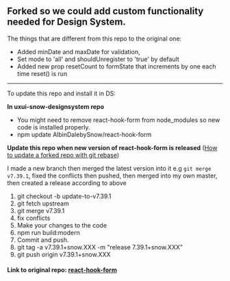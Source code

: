 ## Forked so we could add custom functionality needed for Design System.

The things that are different from this repo to the original one:

- Added minDate and maxDate for validation,
- Set mode to 'all' and shouldUnregister to 'true' by default
- Added new prop resetCount to formState that increments by one each time reset() is run

---

To update this repo and install it in DS:

**In uxui-snow-designsystem repo**

- You might need to remove react-hook-form from node_modules so new code is installed properly.
- npm update AlbinDalebySnow/react-hook-form

**Update this repo when new version of react-hook-form is released**
([How to update a forked repo with git rebase](https://medium.com/@topspinj/how-to-git-rebase-into-a-forked-repo-c9f05e821c8a))

I made a new branch then merged the latest version into it e.g `git merge v7.39.1`, fixed the conflicts then pushed, then merged into my own master, then created a release according to above
1. git checkout -b update-to-v7.39.1
2. git fetch upstream
3. git merge v7.39.1
4. fix conflicts
5. Make your changes to the code
6. npm run build:modern
7. Commit and push.
8. git tag -a v7.39.1+snow.XXX -m "release 7.39.1+snow.XXX"
9. git push origin v7.39.1+snow.XXX

#### Link to original repo: [react-hook-form](https://github.com/react-hook-form/react-hook-form)
